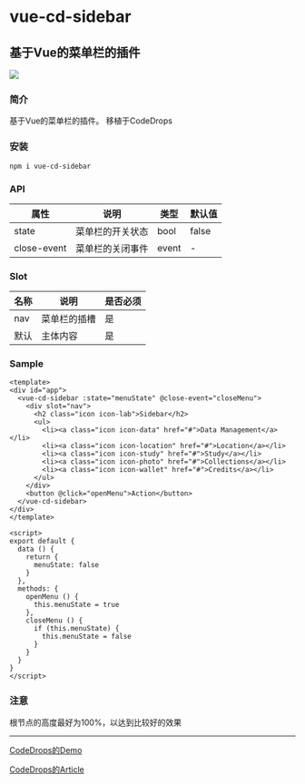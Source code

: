 # vue-cd-sidebar

## 基于Vue的菜单栏的插件

![](https://t1.picb.cc/uploads/2018/04/21/25zkr1.png)

### 简介

基于Vue的菜单栏的插件。
移植于CodeDrops

### 安装

`npm i vue-cd-sidebar`

### API

|   属性   |   说明   |   类型   |   默认值   |
| ---- | ---- | ---- | ---- |
|state|菜单栏的开关状态|bool|false|
|close-event|菜单栏的关闭事件|  event   |   -   |

### Slot

|   名称   |   说明   |   是否必须   |
| ---- | ---- | ---- |
|nav| 菜单栏的插槽| 是 |
|默认| 主体内容 | 是 |

### Sample
```
<template>
<div id="app">
  <vue-cd-sidebar :state="menuState" @close-event="closeMenu">
    <div slot="nav">
      <h2 class="icon icon-lab">Sidebar</h2>
      <ul>
        <li><a class="icon icon-data" href="#">Data Management</a></li>
        <li><a class="icon icon-location" href="#">Location</a></li>
        <li><a class="icon icon-study" href="#">Study</a></li>
        <li><a class="icon icon-photo" href="#">Collections</a></li>
        <li><a class="icon icon-wallet" href="#">Credits</a></li>
      </ul>
    </div>
    <button @click="openMenu">Action</button>
  </vue-cd-sidebar>
</div>
</template>

<script>
export default {
  data () {
    return {
      menuState: false
    }
  },
  methods: {
    openMenu () {
      this.menuState = true
    },
    closeMenu () {
      if (this.menuState) {
        this.menuState = false
      }
    }
  }
}
</script>
```

### 注意
根节点的高度最好为100%，以达到比较好的效果

---
[CodeDrops的Demo](http://tympanus.net/Development/SidebarTransitions/)

[CodeDrops的Article](http://tympanus.net/codrops/2013/08/28/transitions-for-off-canvas-navigations/)
